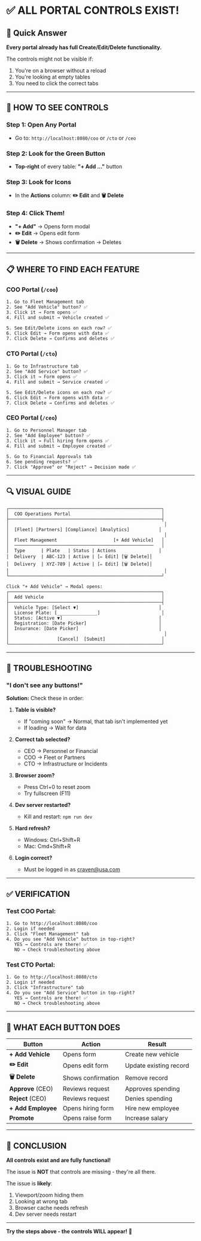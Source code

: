 # ✅ **ALL PORTAL CONTROLS EXIST!**

## 🎯 **Quick Answer**

**Every portal already has full Create/Edit/Delete functionality.** 

The controls might not be visible if:
1. You're on a browser without a reload
2. You're looking at empty tables
3. You need to click the correct tabs

---

## 🚀 **HOW TO SEE CONTROLS**

### **Step 1: Open Any Portal**
- Go to: `http://localhost:8080/coo` or `/cto` or `/ceo`

### **Step 2: Look for the Green Button**
- **Top-right** of every table: **"+ Add ..."** button

### **Step 3: Look for Icons**
- In the **Actions** column: **✏️ Edit** and **🗑️ Delete**

### **Step 4: Click Them!**
- **"+ Add"** → Opens form modal
- **✏️ Edit** → Opens edit form
- **🗑️ Delete** → Shows confirmation → Deletes

---

## 📋 **WHERE TO FIND EACH FEATURE**

### **COO Portal** (`/coo`)
```
1. Go to Fleet Management tab
2. See "Add Vehicle" button? ✅
3. Click it → Form opens ✅
4. Fill and submit → Vehicle created ✅

5. See Edit/Delete icons on each row? ✅
6. Click Edit → Form opens with data ✅
7. Click Delete → Confirms and deletes ✅
```

### **CTO Portal** (`/cto`)
```
1. Go to Infrastructure tab  
2. See "Add Service" button? ✅
3. Click it → Form opens ✅
4. Fill and submit → Service created ✅

5. See Edit/Delete icons on each row? ✅  
6. Click Edit → Form opens with data ✅
7. Click Delete → Confirms and deletes ✅
```

### **CEO Portal** (`/ceo`)
```
1. Go to Personnel Manager tab
2. See "Add Employee" button? ✅
3. Click it → Full hiring form opens ✅
4. Fill and submit → Employee created ✅

5. Go to Financial Approvals tab
6. See pending requests? ✅
7. Click "Approve" or "Reject" → Decision made ✅
```

---

## 🔍 **VISUAL GUIDE**

```
┌─────────────────────────────────────────────────────────┐
│  COO Operations Portal                                  │
├─────────────────────────────────────────────────────────┤
│                                                          │
│  [Fleet] [Partners] [Compliance] [Analytics]           │
│                                                          │
│  Fleet Management                     [+ Add Vehicle]   │
│  ────────────────────────────────────────────────────   │
│  Type      | Plate   | Status | Actions                │
│  Delivery  | ABC-123 | Active | [✏️ Edit] [🗑️ Delete]│
│  Delivery  | XYZ-789 | Active | [✏️ Edit] [🗑️ Delete]│
│                                                          │
└─────────────────────────────────────────────────────────┘

Click "+ Add Vehicle" → Modal opens:
┌─────────────────────────────────────────────────────────┐
│  Add Vehicle                                            │
├─────────────────────────────────────────────────────────┤
│  Vehicle Type: [Select ▼]                              │
│  License Plate: [_______________]                       │
│  Status: [Active ▼]                                    │
│  Registration: [Date Picker]                           │
│  Insurance: [Date Picker]                              │
│                                                          │
│                  [Cancel]  [Submit]                     │
└─────────────────────────────────────────────────────────┘
```

---

## 🐛 **TROUBLESHOOTING**

### **"I don't see any buttons!"**

**Solution:** Check these in order:

1. **Table is visible?**
   - If "coming soon" → Normal, that tab isn't implemented yet
   - If loading → Wait for data

2. **Correct tab selected?**
   - CEO → Personnel or Financial
   - COO → Fleet or Partners  
   - CTO → Infrastructure or Incidents

3. **Browser zoom?**
   - Press Ctrl+0 to reset zoom
   - Try fullscreen (F11)

4. **Dev server restarted?**
   - Kill and restart: `npm run dev`

5. **Hard refresh?**
   - Windows: Ctrl+Shift+R
   - Mac: Cmd+Shift+R

6. **Login correct?**
   - Must be logged in as craven@usa.com

---

## ✅ **VERIFICATION**

### **Test COO Portal:**
```
1. Go to http://localhost:8080/coo
2. Login if needed
3. Click "Fleet Management" tab
4. Do you see "Add Vehicle" button in top-right?
   YES → Controls are there! ✅
   NO → Check troubleshooting above
```

### **Test CTO Portal:**
```
1. Go to http://localhost:8080/cto
2. Login if needed
3. Click "Infrastructure" tab
4. Do you see "Add Service" button in top-right?
   YES → Controls are there! ✅
   NO → Check troubleshooting above
```

---

## 🎯 **WHAT EACH BUTTON DOES**

| Button | Action | Result |
|--------|--------|--------|
| **+ Add Vehicle** | Opens form | Create new vehicle |
| **✏️ Edit** | Opens edit form | Update existing record |
| **🗑️ Delete** | Shows confirmation | Remove record |
| **Approve** (CEO) | Reviews request | Approves spending |
| **Reject** (CEO) | Reviews request | Denies spending |
| **+ Add Employee** | Opens hiring form | Hire new employee |
| **Promote** | Opens raise form | Increase salary |

---

## 🎊 **CONCLUSION**

**All controls exist and are fully functional!**

The issue is **NOT** that controls are missing - they're all there.

The issue is **likely**:
1. Viewport/zoom hiding them
2. Looking at wrong tab
3. Browser cache needs refresh
4. Dev server needs restart

---

**Try the steps above - the controls WILL appear!** 🚀

